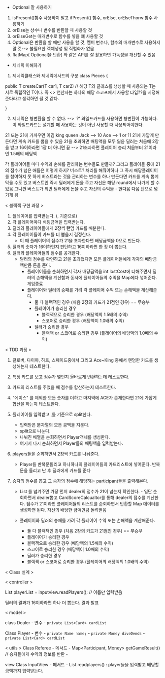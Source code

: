 - Optional 잘 사용하기
1. isPresent()함수 사용하지 말고 ifPresent() 함수, orElse, orElseThorw 함수 사용하기
2. orElse는 상수나 변수를 반환할 때 사용할 것
3. orElseGet는 매개변수로 함수를 넣을 떄 사용할 것 
4. Optional은 반환을 할 때만 사용을 할 것, 멤버 변수나, 함수의 매개변수로 사용하지 말 것--> 불필요한 객체생성 및 직렬화가 없음 
5. flatMap( Optional을 반환) 와 같은 API를 잘 활용하면 가독성을 개선할 수 있음 

- 제네릭 이해하기
1. 제네릭클래스와 제네릭메서드의 구분
class Pieces<T extends Piece> { 


  public <T extends Car> T createCar(T car1, T car2) // 해당 T와 클래스를 생성할 때 사용되는 T는 서로 독립적인 T이다. 즉 <> 연산자는 하나의 
                                                        해당 스코프에서 사용할 타입??을 지정해준다라고 생각하면 될 것 같다. 


}

2. 제네릭은 형변환을 할 수 없다. --> '?' 와일드카드를 사용하면 형변환이 가능하다. 이 와일드카드는 설계할 때 사용하는 것이 아닌 사용할 때 사용되어야한다.




21 또는 21에 가까우면 이김 
king queen Jack --> 10
Ace --> 1 or 11
21에 가깝게 만든다면 계속 카드를 뽑을 수 있음 
21을 초과하면 배팅액을 모두 잃음 
딜러는 처음에 2장을 받고 16이하라면 1장 더 아니면 끝 --> 21초과하면 플레이어 승리 
처음부터 21이라면 1.5배의 배팅액 

각 플레이어들 마다 수익과 손해를 관리하는 변수들도 만들까? 
그리고 플레이들 중에 21의 점수가 넘은 애들은 어떻게 하지? 
버스트? 처리를 해줘야하나 그 즉시 해당플레이어를 참여하지 못 하게 
버스트라는 것을 관리하는 변수를 하나 만든다면 카드를 계속 뽑게 막을 수도 있고 버스트인 즉시 딜러에게 돈을 주고 자신은 해당 round에서 나가게 할 수 있음 
그니깐 버스트가 되면 딜러에게 돈을 주고 자신의 수익을 - 한다음 다음 턴으로 넘기게 됨 

< 블랙잭 구현 과정 >
1. 플레이어를 입력받는다. (, 기준으로)
2. 각 플레이어마다 배팅금액을 입력받는다.
3. 딜러와 플레이어들에게 2장씩 랜덤 카드를 배분한다.
4. 각 플레이어들이 카드를 더 뽑을지 결정한다.
    - 이 때 플레이어의 점수가 21을 초과한다면 배당금액을 0으로 만든다.
5. 딜러의 숫자가 16이하인지 판단하고 16이하라면 한 장 더 뽑는다.
6. 딜러와 플레이어들의 점수를 공개한다.
   - 딜러의 점수를 확인하고 21을 초과했다면 모든 플레이어들에게 각자의 배당금액만큼 돈을 준다.
        - 플레이어들을 순회하면서 각자 배당금액을 int lostCost에 더해주면서 딜러의 손해액을 계산함과 동시에 플레이어들의 수익을 Map에다 넣어준다. 게임종료 
        - 플레이어와 딜러의 승패를 가려 각 플레이어 수익 또는 손해액을 계산해준다.
            - 둘 다 블랙잭인 경우 (처음 2장의 카드가 21점인 경우) == 무승부 
            - 플레이어가 승리한 경우
                - 블랙잭으로 승리한 경우 (배당액의 1.5배의 수익)
                - 스코어로 승리한 경우 (배당액이 1.0배의 수익)
            - 딜러가 승리한 경우 
                - 블랙잭 or 스코어로 승리한 경우 (플레이어의 배당액의 1.0배의 수익)

< TDD 과정 >

1. 클로버, 다이아, 하트, 스페이드중에서 그리고 Ace~King 중에서 랜덤한 카드를 생성해는지 테스트한다.
2. 특정 카드를 보고 점수가 몇인지 올바르게 반환하는데 테스트한다.
3. 카드의 리스트를 주었을 때 점수를 합산하는지 테스트한다.
4. "에이스" 를 제외한 모든 숫자를 더하고 마지막에 ACE가 존재한다면 21에 가깝게 합산을 하는지 테스트한다.
5. 플레이어를 입력받고 ,를 기준으로 split한다.
    - 입력받은 문자열의 모든 공백을 지운다.
    - split으로 나눈다.
    - 나눠진 배열을 순회하면서 Player객체를 생성한다.
    - 여기서 다시 순회하면서 Player들의 배팅액을 입력받는다. 
   
6. players들을 순회하면서 2장씩 카드를 나눠준다.
     - Player들 반복문돌리고 하나하나의 플레이어들의 카드리스트에 넣어준다. 반복문을 돌리고 난 후 딜러에게 카드를 준다

7. 승자의 점수를 뽑고 그 승자의 점수에 해당하는 participant들을 출력해본다. 
    - List<Participant> 를 넘겨주면 가장 먼저 dealer의 점수가 21이 넘는지 확인한다. 
            - 일단 순회하면서 dealer뽑고 CardScoreCalcualtor를 통해 dealer의 점수를 계산한다. 점수가 21이라면 플레이어들의 리스트를 순회하면서
               반환할 Map 데이터를 생성하면 된다. 자신의 배당한 금액만큼 돌려받음
   
    - 플레이어와 딜러의 승패를 가려 각 플레이어 수익 또는 손해액을 계산해준다.
      - 둘 다 블랙잭인 경우 (처음 2장의 카드가 21점인 경우) == 무승부
      - 플레이어가 승리한 경우
      - 블랙잭으로 승리한 경우 (배당액의 1.5배의 수익)
      - 스코어로 승리한 경우 (배당액이 1.0배의 수익)
      - 딜러가 승리한 경우
      - 블랙잭 or 스코어로 승리한 경우 (플레이어의 배당액의 1.0배의 수익)





< Class 설계 >

< controller >

List<Player> playerList = inputview.readPlayers(); // 이름만 입력받음 



딜러의 결과가 16이하라면 하나 더 뽑는다.
결과 발표 


< model >

class Dealer
    - 변수
        - `private List<Card> cardList`


Class Player
    - 변수
        - `private Name name;`
        - `private Money diveDends`
        - `private List<Card> cardList`
        


< utils >
Class Referee
    - 메서드
        - Map<Participant, Money> getGameResult() // 승자들에게 수익의 정보를 반환 
        -  


view
Class InputView
    - 메서드
        - List<Player> readplayers() : player들을 입력받고 배팅할 금액까지 입력받는다.